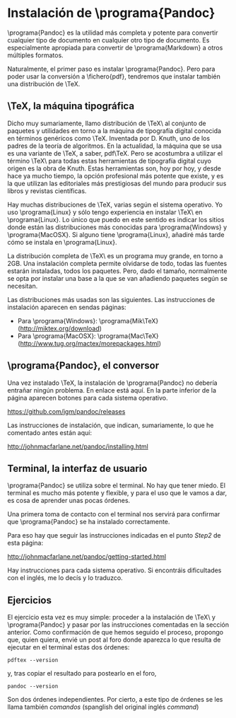# Instalación de \programa{Pandoc}
\programa{Pandoc} es la utilidad más completa y potente para convertir
cualquier tipo de documento en cualquier otro tipo de documento. Es
especialmente apropiada para convertir de \programa{Markdown} a otros múltiples
formatos.

Naturalmente, el primer paso es instalar \programa{Pandoc}. Pero para poder usar la
conversión a \fichero{pdf}, tendremos que instalar también una distribución de \TeX.

## \TeX\, la máquina tipográfica
Dicho muy sumariamente, llamo distribución de \TeX\ al conjunto de paquetes y
utilidades en torno a la máquina de tipografía digital conocida en términos
genéricos como \TeX. Inventada por D. Knuth, uno de los padres de la teoría
de algoritmos. En la actualidad, la máquina que se usa es una variante de \TeX,
a saber, pdf\TeX. Pero se acostumbra a utilizar el término \TeX\ para todas estas
herramientas de tipografía digital cuyo origen es la obra de Knuth. Estas
herramientas son, hoy por hoy, y desde hace ya mucho tiempo, la opción profesional
más potente que existe, y es la que utilizan las editoriales más prestigiosas
del mundo para producir sus libros y revistas científicas.

Hay muchas distribuciones de \TeX, varias según el sistema operativo. Yo uso
\programa{Linux} y sólo tengo experiencia en instalar \TeX\ en \programa{Linux}.
Lo único que puedo en este sentido es indicar los sitios donde están las
distribuciones más conocidas para \programa{Windows} y \programa{MacOSX}. Si
alguno tiene \programa{Linux}, añadiré más tarde cómo se instala en
\programa{Linux}.

La distribución completa de \TeX\ es un programa muy grande, en torno a 2GB.
Una instalación completa permite olvidarse de todo, todas las fuentes estarán
instaladas, todos los paquetes. Pero, dado el tamaño, normalmente se opta
por instalar una base a la que se van añadiendo paquetes según se necesitan.

Las distribuciones más usadas son las siguientes. Las instrucciones de
instalación aparecen en sendas páginas:

- Para \programa{Windows}: \programa{Mik\TeX} (<http://miktex.org/download>)
- Para \programa{MacOSX}: \programa{Mac\TeX} (<http://www.tug.org/mactex/morepackages.html>)

## \programa{Pandoc}, el conversor
Una vez instalado \TeX, la instalación de \programa{Pandoc} no debería entrañar
ningún problema. En enlace está aquí. En la parte inferior de la página
aparecen botones para cada sistema operativo.

<https://github.com/jgm/pandoc/releases>

Las instrucciones de instalación, que indican, sumariamente, lo que he comentado
antes están aquí:

<http://johnmacfarlane.net/pandoc/installing.html>

## Terminal, la interfaz de usuario
\programa{Pandoc} se utiliza sobre el terminal. No hay que tener miedo. El
terminal es mucho más potente y flexible, y para el uso que le vamos a dar, es
cosa de aprender unas pocas órdenes.

Una primera toma de contacto con el terminal nos servirá para confirmar que
\programa{Pandoc} se ha instalado correctamente.

Para eso hay que seguir las instrucciones indicadas en el punto _Step2_ de esta
página:

<http://johnmacfarlane.net/pandoc/getting-started.html>

Hay instrucciones para cada sistema operativo. Si encontráis dificultades con
el inglés, me lo decís y lo traduzco.

## Ejercicios
El ejercicio esta vez es muy simple: proceder a la instalación de \TeX\ y
\programa{Pandoc} y pasar por las instrucciones comentadas en la sección
anterior. Como confirmación de que hemos seguido el proceso, propongo que,
quien quiera, envié un post al foro donde aparezca lo que resulta de ejecutar
en el terminal estas dos órdenes:

    pdftex --version

y, tras copiar el resultado para postearlo en el foro,

    pandoc --version

Son dos órdenes independientes. Por cierto, a este tipo de órdenes se les llama
también _comandos_ (spanglish del original inglés *command*)

